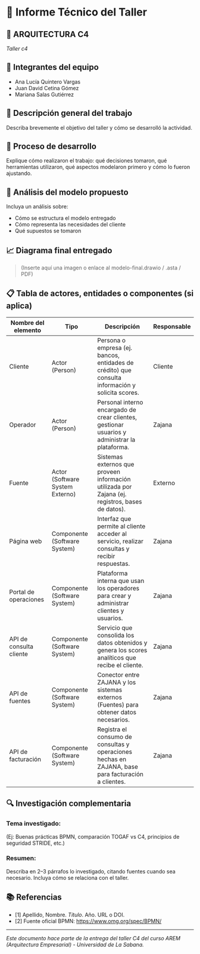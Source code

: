 # 📄 Informe Técnico del Taller

## 🔖 ARQUITECTURA C4
_Taller c4_

## 👥 Integrantes del equipo
- Ana Lucía Quintero Vargas
- Juan David Cetina Gómez
- Mariana Salas Gutiérrez

## 🧠 Descripción general del trabajo
Describa brevemente el objetivo del taller y cómo se desarrolló la actividad.

## 🔧 Proceso de desarrollo
Explique cómo realizaron el trabajo: qué decisiones tomaron, qué herramientas utilizaron, qué aspectos modelaron primero y cómo lo fueron ajustando.

## 🧩 Análisis del modelo propuesto
Incluya un análisis sobre:
- Cómo se estructura el modelo entregado
- Cómo representa las necesidades del cliente
- Qué supuestos se tomaron

## 📈 Diagrama final entregado
> (Inserte aquí una imagen o enlace al modelo-final.drawio / .asta / PDF)

## 📋 Tabla de actores, entidades o componentes (si aplica)

| Nombre del elemento | Tipo | Descripción | Responsable |
|---------------------|------|-------------|-------------|
| Cliente        | Actor (Person) | Persona o empresa (ej. bancos, entidades de crédito) que consulta información y solicita scores. | Cliente |
| Operador        | Actor (Person) | Personal interno encargado de crear clientes, gestionar usuarios y administrar la plataforma. | Zajana |
| Fuente        | Actor (Software System Externo) | Sistemas externos que proveen información utilizada por Zajana (ej. registros, bases de datos). | Externo |
| Página web        | Componente (Software System) | Interfaz que permite al cliente acceder al servicio, realizar consultas y recibir respuestas. | Zajana |
| Portal de operaciones        | Componente (Software System) | Plataforma interna que usan los operadores para crear y administrar clientes y usuarios. | Zajana |
| API de consulta cliente        | Componente (Software System) | Servicio que consolida los datos obtenidos y genera los scores analíticos que recibe el cliente. | Zajana |
| API de fuentes       | Componente (Software System) | Conector entre ZAJANA y los sistemas externos (Fuentes) para obtener datos necesarios. | Zajana |
| API de facturación       | Componente (Software System) | Registra el consumo de consultas y operaciones hechas en ZAJANA, base para facturación a clientes. | Zajana |

## 🔍 Investigación complementaria
### Tema investigado:
(Ej: Buenas prácticas BPMN, comparación TOGAF vs C4, principios de seguridad STRIDE, etc.)

### Resumen:
Describa en 2–3 párrafos lo investigado, citando fuentes cuando sea necesario. Incluya cómo se relaciona con el taller.

## 📚 Referencias
- [1] Apellido, Nombre. *Título*. Año. URL o DOI.
- [2] Fuente oficial BPMN: https://www.omg.org/spec/BPMN/

---

_Este documento hace parte de la entrega del taller C4 del curso AREM (Arquitectura Empresarial) - Universidad de La Sabana._
